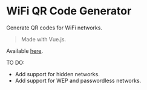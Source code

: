 # WiFi QR Code Generator

Generate QR codes for WiFi networks. 
>Made with Vue.js.

Available [here](https://mehmetmalli.com.tr/wifi-qr).

TO DO:
- Add support for hidden networks.
- Add support for WEP and passwordless networks.
